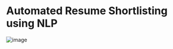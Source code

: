 # Automated Resume Shortlisting using NLP

![image](https://user-images.githubusercontent.com/56580438/165509321-3b64ad80-57db-4222-a8ea-ffb4b7593e0f.png)


